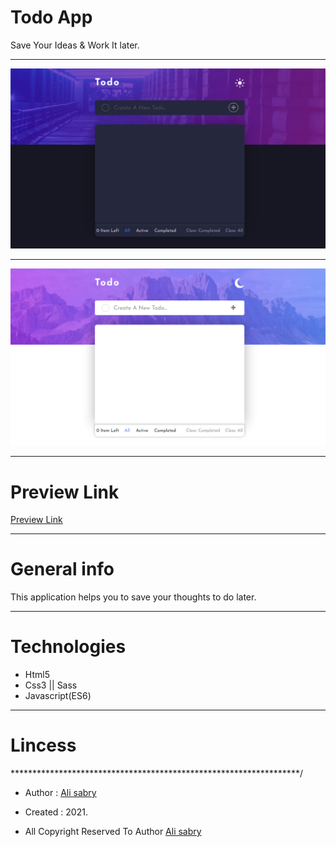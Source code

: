 # Todo App 
Save Your Ideas & Work It later.

<hr />
<img  src="images/preview-dark.png" />

<hr />
<img  src="images/preview-light.png" />

<hr />

# Preview Link
[Preview Link](https://ali-sabry.github.io/todo-app/)

<hr />

# General info
This application helps you to save your thoughts to do later.

<hr />

# Technologies 
* Html5
* Css3 || Sass
* Javascript(ES6)

<hr />

# Lincess
******************************************************************/

* Author      : [Ali sabry](https://www.linkedin.com/in/ali-sabry/)
* Created     : 2021.

* All Copyright Reserved To Author [Ali sabry](https://www.linkedin.com/in/ali-sabry/)

